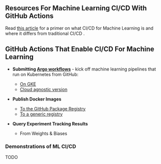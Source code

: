 ## Resources For Machine Learning CI/CD With GitHub Actions

Read [this article](https://blog.paperspace.com/ci-cd-for-machine-learning-ai/) for a primer on what CI/CD for Machine Learning is and where it differs from traditional CI/CD .

## GitHub Actions That Enable CI/CD For Machine Learning

- **Submitting [Argo workflows](https://argoproj.github.io/)** - kick off machine learning pipelines that run on Kubernetes from GitHub:
  - [On GKE](https://github.com/marketplace/actions/submit-argo-workflows-to-gke)
  - [Cloud agnostic version](https://github.com/marketplace/actions/submit-argo-workflows-from-github)

- **Publish Docker Images**
  - [To the GitHub Package Registry](https://github.com/marketplace/actions/publish-docker-images-to-gpr)
  - [To a generic registry](https://github.com/marketplace/actions/publish-docker)

- **Query Experiment Tracking Results**
  - From Weights & Biases
  
### Demonstrations of ML CI/CD

TODO
